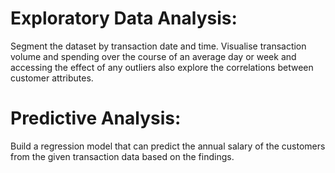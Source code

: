 # Exploratory Data Analysis:
Segment the dataset by transaction date and time. Visualise transaction volume and spending over the course of an average day or week and accessing the effect of any outliers also explore the correlations between customer attributes.
# Predictive Analysis:
Build a regression model that can predict the annual salary of the customers from the given transaction data based on the findings.
